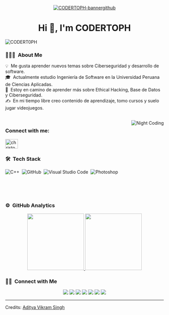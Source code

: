 <p align="center">
<a href="https://ibb.co/nnxbMxd"><img src="https://i.ibb.co/yYHXFHv/CODERTOPH-bannergithub.png" alt="CODERTOPH-bannergithub" border="0"></a>

<h1 align="center">Hi 👋, I'm CODERTOPH</a></h1>

<p align="left"> <img src="https://komarev.com/ghpvc/?username=CODERT0PH&label=Profile%20views&color=0e75b6&style=flat" alt="CODERT0PH" /> </p>
  
### 👨🏻‍💻 &nbsp;About Me

💡 &nbsp;Me gusta aprender nuevos temas sobre Ciberseguridad y desarrollo de software.\
🎓 &nbsp;Actualmente estudio Ingeniería de Software en la Universidad Peruana de Ciencias Aplicadas.\
🌱 &nbsp;Estoy en camino de aprender más sobre Ethical Hacking, Base de Datos y Ciberseguridad.\
✍️ &nbsp;En mi tiempo libre creo contenido de aprendizaje, tomo cursos y suelo jugar videojuegos.

<br>
<img alt="Night Coding" src="https://raw.githubusercontent.com/CODERT0PH/CODERT0PH/master/assets/Night-Coding.gif" align="right"/>

<h3 align="left">Connect with me:</h3>
<p align="left">
<a href="[https://www.linkedin.com/in/christoper-steven-rivas-castillo-a16762322/]" target="blank"><img align="center" src="https://raw.githubusercontent.com/rahuldkjain/github-profile-readme-generator/master/src/images/icons/Social/linked-in-alt.svg" alt="christoper-steven-rivas-castillo" height="30" width="40" /></a>
</p>

### 🛠 &nbsp;Tech Stack

![C++](https://img.shields.io/badge/-C++-05122A?style=flat&logo=C%2B%2B&logoColor=00599C)&nbsp;
![GitHub](https://img.shields.io/badge/-GitHub-05122A?style=flat&logo=github)&nbsp;
![Visual Studio Code](https://img.shields.io/badge/-Visual%20Studio%20Code-05122A?style=flat&logo=visual-studio-code&logoColor=007ACC)&nbsp;
![Photoshop](https://img.shields.io/badge/-Photoshop-05122A?style=flat&logo=adobe-photoshop)&nbsp;

<br><br><br>

### ⚙️ &nbsp;GitHub Analytics

<p align="center">
<a href="[https://github.com/CODERT0PH]">
  <img height="180em" src="https://github-readme-stats-eight-theta.vercel.app/api?username=CODERT0PH&show_icons=true&theme=algolia&include_all_commits=true&count_private=true"/>
  <img height="180em" src="https://github-readme-stats-eight-theta.vercel.app/api/top-langs/?username=CODERT0PH&layout=compact&langs_count=8&theme=algolia"/>
</a>
</p>

### 🤝🏻 &nbsp;Connect with Me

<p align="center">
<a href="https://www.adityavsingh.com"><img src="https://img.shields.io/badge/-adityavsingh.com-3423A6?style=flat&logo=Google-Chrome&logoColor=white"/></a>
<a href="https://linkedin.com/in/AVS1508"><img src="https://img.shields.io/badge/-Aditya%20Vikram%20Singh-0077B5?style=flat&logo=Linkedin&logoColor=white"/></a>
<a href="mailto:avsingh@umass.edu"><img src="https://img.shields.io/badge/-avsingh@umass.edu-D14836?style=flat&logo=Gmail&logoColor=white"/></a>
<a href="https://instagram.com/adityavs_"><img src="https://img.shields.io/badge/-@adityavs__-E4405F?style=flat&logo=Instagram&logoColor=white"/></a>
<a href="https://facebook.com/AVS1508"><img src="https://img.shields.io/badge/-@AVS1508-1877F2?style=flat&logo=Facebook&logoColor=white"/></a>
<a href="https://www.pinterest.ca/AVS1508"><img src="https://img.shields.io/badge/-@AVS1508-BD081C?style=flat&logo=Pinterest&logoColor=white"/></a>
<a href="https://www.behance.net/AVS1508"><img src="https://img.shields.io/badge/-@AVS1508-1769FF?style=flat&logo=Behance&logoColor=white"/></a>
</p>

-----
Credits: [Aditya Vikram Singh](https://github.com/CODERT0PH)
